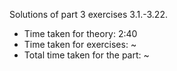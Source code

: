 Solutions of part 3 exercises 3.1.-3.22.

- Time taken for theory: 2:40
- Time taken for exercises: ~
- Total time taken for the part: ~